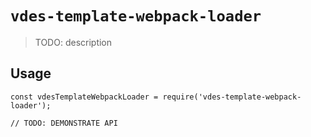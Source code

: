 # `vdes-template-webpack-loader`

> TODO: description

## Usage

```
const vdesTemplateWebpackLoader = require('vdes-template-webpack-loader');

// TODO: DEMONSTRATE API
```
